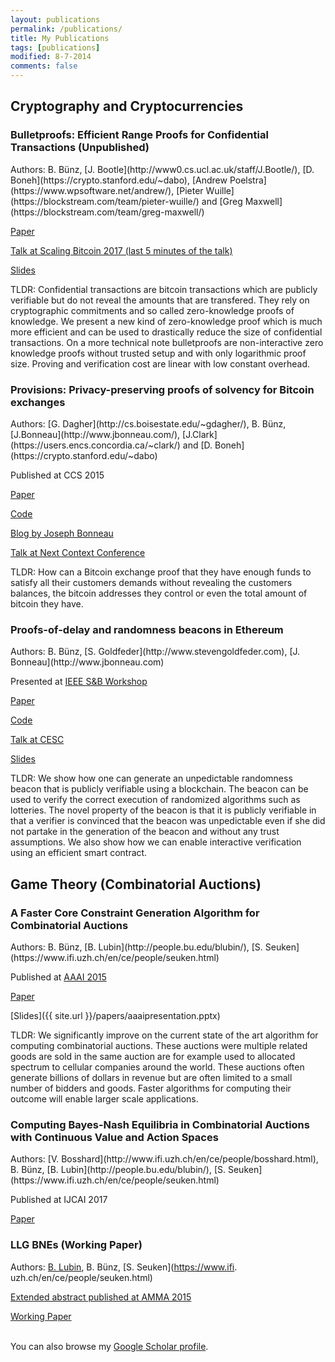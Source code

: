 ```yaml
---
layout: publications
permalink: /publications/
title: My Publications
tags: [publications]
modified: 8-7-2014
comments: false
---
```


<h2>Cryptography and Cryptocurrencies</h2>
<h3>Bulletproofs: Efficient Range Proofs for
Confidential Transactions (Unpublished)</h3>
Authors: B. Bünz, [J. Bootle](http://www0.cs.ucl.ac.uk/staff/J.Bootle/), [D. Boneh](https://crypto.stanford.edu/~dabo), [Andrew Poelstra](https://www.wpsoftware.net/andrew/), [Pieter Wuille](https://blockstream.com/team/pieter-wuille/) and [Greg Maxwell](https://blockstream.com/team/greg-maxwell/)

[Paper](https://web.stanford.edu/~buenz/pubs/bulletproofs.pdf)

[Talk at Scaling Bitcoin 2017 (last 5 minutes of the talk)](https://youtu.be/LDF8bOEqXt4?t=10570)

[Slides](https://scalingbitcoin.org/stanford2017/Day1/stateofcrypto.pdf)

TLDR: Confidential transactions are bitcoin transactions which are publicly verifiable but do not reveal the amounts that are transfered. They rely on cryptographic commitments and so called zero-knowledge proofs of knowledge. We present a new kind of zero-knowledge proof which is much more efficient and can be used to drastically reduce the size of confidential transactions. On a more technical note bulletproofs are non-interactive zero knowledge proofs without trusted setup and
with only logarithmic proof size. Proving and verification cost are linear with low constant overhead.

<h3>Provisions: Privacy-preserving proofs of solvency for Bitcoin exchanges</h3>
Authors: [G. Dagher](http://cs.boisestate.edu/~gdagher/), B. Bünz, [J.Bonneau](http://www.jbonneau.com/), [J.Clark](https://users.encs.concordia.ca/~clark/) and [D. Boneh](https://crypto.stanford.edu/~dabo)

Published at CCS 2015

[Paper](https://eprint.iacr.org/2015/1008.pdf)

[Code](https://github.com/bbuenz/provisions)

[Blog by Joseph Bonneau](https://freedom-to-tinker.com/2015/10/26/provisions-how-bitcoin-exchanges-can-prove-their-solvency/)

[Talk at Next Context Conference](https://youtu.be/-zku26GNCa4?t=28m52s)

TLDR: How can a Bitcoin exchange proof that they have enough funds to satisfy all their customers demands without revealing the customers balances, the bitcoin addresses they control or even the total amount of bitcoin they have.

<h3>Proofs-of-delay and randomness beacons in Ethereum</h3>
Authors: B. Bünz, [S. Goldfeder](http://www.stevengoldfeder.com), [J. Bonneau](http://www.jbonneau.com)

Presented at [IEEE S&B Workshop](http://prosecco.gforge.inria.fr/ieee-blockchain2016)

[Paper](http://www.jbonneau.com/doc/BGB17-IEEESB-proof_of_delay_ethereum.pdf)

[Code](https://github.com/bbuenz/VerifiableBeacon)

[Talk at CESC](https://www.youtube.com/watch?v=kK4qN2K44Ms)

[Slides](https://drive.google.com/file/d/0B5PcPC6ZC_Gyb3V6NnRMZ2VZMFU/view)

TLDR: We show how one can generate an unpedictable randomness beacon that is publicly verifiable using a blockchain. The beacon can be used to verify the correct execution of randomized algorithms such as lotteries. The novel property of the beacon is that it is publicly verifiable in that a verifier is convinced that the beacon was unpedictable even if she did not partake in the generation of the beacon and without any trust assumptions. We also show how we can enable interactive verification using an efficient smart contract.

<h2>Game Theory (Combinatorial Auctions)</h2>
<h3>A Faster Core Constraint Generation Algorithm for Combinatorial Auctions</h3>
Authors: B. Bünz, [B. Lubin](http://people.bu.edu/blubin/), [S. Seuken](https://www.ifi.uzh.ch/en/ce/people/seuken.html)

Published at [AAAI 2015](www.aaai.org)

[Paper](https://aaai.org/ocs/index.php/AAAI/AAAI15/paper/view/10033/9376)

[Slides]({{ site.url }}/papers/aaaipresentation.pptx)

TLDR: We significantly improve on the current state of the art algorithm for computing combinatorial auctions. These auctions were multiple related goods are sold in the same auction are for example used to allocated spectrum to cellular companies around the world. These auctions often generate billions of dollars in revenue but are often limited to a small number of bidders and goods. Faster algorithms for computing their outcome will enable larger scale applications.
<h3>Computing Bayes-Nash Equilibria in Combinatorial Auctions with Continuous Value and Action Spaces</h3>
Authors: [V. Bosshard](http://www.ifi.uzh.ch/en/ce/people/bosshard.html), B. Bünz, [B. Lubin](http://people.bu.edu/blubin/), [S. Seuken](https://www.ifi.uzh.ch/en/ce/people/seuken.html)

Published at IJCAI 2017

[Paper](https://www.ijcai.org/proceedings/2017/18)

<h3>LLG BNEs (Working Paper)</h3>

Authors: [B. Lubin](http://people.bu.edu/blubin/), B. Bünz, [S. Seuken](https://www.ifi.    uzh.ch/en/ce/people/seuken.html)

[Extended abstract published at AMMA 2015](http://eudl.eu/proceedings/AMMA/2015)

[Working Paper](http://www.ifi.uzh.ch/ce/publications/Fairness_and_Incentives.pdf)

<br>
You can also browse my <a href="http://scholar.google.es/citations?user={{ site.owner.google_scholar }}" target="_blank">Google Scholar profile</a>.
